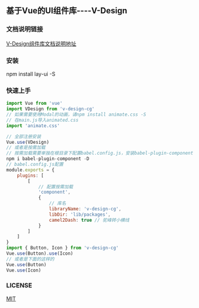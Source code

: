 ## 基于Vue的UI组件库----V-Design

### 文档说明链接

[V-Design组件库文档说明地址]( https://cghbh.github.io/v-design/)

### 安装

npm install lay-ui -S

### 快速上手

```js
import Vue from 'vue'
import VDesign from 'v-design-cg'
// 如果需要使用Modal的动画，请npm install animate.css -S
// 在main.js导入animated.css
import 'animate.css'

// 全部注册安装
Vue.use(VDesign)
// 或者是按需加载
// 按需加载需要单独在根目录下配置babel.config.js，安装babel-plugin-component
npm i babel-plugin-component -D
// babel.config.js配置
module.exports = {
	plugins: [
		[
			// 配置按需加载
			'component',
			{
				// 库名
				libraryName: 'v-design-cg',
				libDir: 'lib/packages',
				camel2Dash: true // 驼峰转小横线
			}
		]
	]
}
import { Button, Icon } from 'v-design-cg'
Vue.use(Button).use(Icon)
// 或者是下面的这样的
Vue.use(Button)
Vue.use(Icon)
```

### LICENSE

[MIT](https://github.com/cghbh/lay-ui/blob/master/LICENSE)